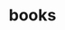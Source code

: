 ---
title: "books"
id: tag.id
permalink: "/tags/books"
videos: [306,586,704,898,1068,1382,1403,1646,1851,2163]
---